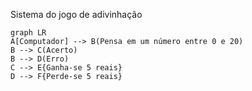 Sistema do jogo de adivinhação

```mermaid
graph LR
A[Computador] --> B(Pensa em um número entre 0 e 20)
B --> C(Acerto)
B --> D(Erro)
C --> E{Ganha-se 5 reais}
D --> F{Perde-se 5 reais}
```
